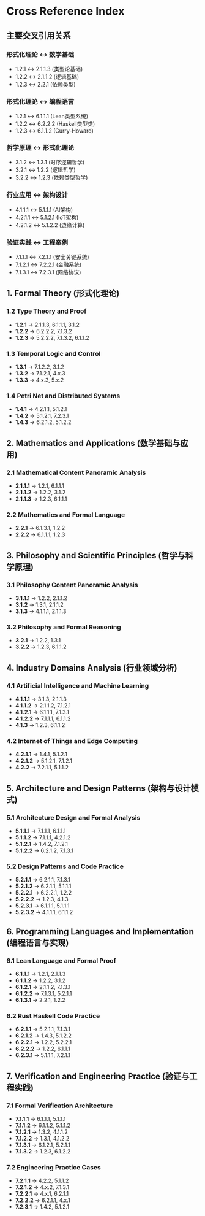 # Cross Reference Index

## 主要交叉引用关系

### 形式化理论 ↔ 数学基础

- 1.2.1 ↔ 2.1.1.3 (类型论基础)
- 1.2.2 ↔ 2.1.1.2 (逻辑基础)
- 1.2.3 ↔ 2.2.1 (依赖类型)

### 形式化理论 ↔ 编程语言

- 1.2.1 ↔ 6.1.1.1 (Lean类型系统)
- 1.2.2 ↔ 6.2.2.2 (Haskell类型类)
- 1.2.3 ↔ 6.1.1.2 (Curry-Howard)

### 哲学原理 ↔ 形式化理论

- 3.1.2 ↔ 1.3.1 (时序逻辑哲学)
- 3.2.1 ↔ 1.2.2 (逻辑哲学)
- 3.2.2 ↔ 1.2.3 (依赖类型哲学)

### 行业应用 ↔ 架构设计

- 4.1.1.1 ↔ 5.1.1.1 (AI架构)
- 4.2.1.1 ↔ 5.1.2.1 (IoT架构)
- 4.2.1.2 ↔ 5.1.2.2 (边缘计算)

### 验证实践 ↔ 工程案例

- 7.1.1.1 ↔ 7.2.1.1 (安全关键系统)
- 7.1.2.1 ↔ 7.2.2.1 (金融系统)
- 7.1.3.1 ↔ 7.2.3.1 (网络协议)

## 1. Formal Theory (形式化理论)

### 1.2 Type Theory and Proof

- **1.2.1** → 2.1.1.3, 6.1.1.1, 3.1.2
- **1.2.2** → 6.2.2.2, 7.1.3.2
- **1.2.3** → 5.2.2.2, 7.1.3.2, 6.1.1.2

### 1.3 Temporal Logic and Control

- **1.3.1** → 7.1.2.2, 3.1.2
- **1.3.2** → 7.1.2.1, 4.x.3
- **1.3.3** → 4.x.3, 5.x.2

### 1.4 Petri Net and Distributed Systems

- **1.4.1** → 4.2.1.1, 5.1.2.1
- **1.4.2** → 5.1.2.1, 7.2.3.1
- **1.4.3** → 6.2.1.2, 5.1.2.2

## 2. Mathematics and Applications (数学基础与应用)

### 2.1 Mathematical Content Panoramic Analysis

- **2.1.1.1** → 1.2.1, 6.1.1.1
- **2.1.1.2** → 1.2.2, 3.1.2
- **2.1.1.3** → 1.2.3, 6.1.1.1

### 2.2 Mathematics and Formal Language

- **2.2.1** → 6.1.3.1, 1.2.2
- **2.2.2** → 6.1.1.1, 1.2.3

## 3. Philosophy and Scientific Principles (哲学与科学原理)

### 3.1 Philosophy Content Panoramic Analysis

- **3.1.1.1** → 1.2.2, 2.1.1.2
- **3.1.2** → 1.3.1, 2.1.1.2
- **3.1.3** → 4.1.1.1, 2.1.1.3

### 3.2 Philosophy and Formal Reasoning

- **3.2.1** → 1.2.2, 1.3.1
- **3.2.2** → 1.2.3, 6.1.1.2

## 4. Industry Domains Analysis (行业领域分析)

### 4.1 Artificial Intelligence and Machine Learning

- **4.1.1.1** → 3.1.3, 2.1.1.3
- **4.1.1.2** → 2.1.1.2, 7.1.2.1
- **4.1.2.1** → 6.1.1.1, 7.1.3.1
- **4.1.2.2** → 7.1.1.1, 6.1.1.2
- **4.1.3** → 1.2.3, 6.1.1.2

### 4.2 Internet of Things and Edge Computing

- **4.2.1.1** → 1.4.1, 5.1.2.1
- **4.2.1.2** → 5.1.2.1, 7.1.2.1
- **4.2.2** → 7.2.1.1, 5.1.1.2

## 5. Architecture and Design Patterns (架构与设计模式)

### 5.1 Architecture Design and Formal Analysis

- **5.1.1.1** → 7.1.1.1, 6.1.1.1
- **5.1.1.2** → 7.1.1.1, 4.2.1.2
- **5.1.2.1** → 1.4.2, 7.1.2.1
- **5.1.2.2** → 6.2.1.2, 7.1.3.1

### 5.2 Design Patterns and Code Practice

- **5.2.1.1** → 6.2.1.1, 7.1.3.1
- **5.2.1.2** → 6.2.1.1, 5.1.1.1
- **5.2.2.1** → 6.2.2.1, 1.2.2
- **5.2.2.2** → 1.2.3, 4.1.3
- **5.2.3.1** → 6.1.1.1, 5.1.1.1
- **5.2.3.2** → 4.1.1.1, 6.1.1.2

## 6. Programming Languages and Implementation (编程语言与实现)

### 6.1 Lean Language and Formal Proof

- **6.1.1.1** → 1.2.1, 2.1.1.3
- **6.1.1.2** → 1.2.2, 3.1.2
- **6.1.2.1** → 2.1.1.2, 7.1.3.1
- **6.1.2.2** → 7.1.3.1, 5.2.1.1
- **6.1.3.1** → 2.2.1, 1.2.2

### 6.2 Rust Haskell Code Practice

- **6.2.1.1** → 5.2.1.1, 7.1.3.1
- **6.2.1.2** → 1.4.3, 5.1.2.2
- **6.2.2.1** → 1.2.2, 5.2.2.1
- **6.2.2.2** → 1.2.2, 6.1.1.1
- **6.2.3.1** → 5.1.1.1, 7.2.1.1

## 7. Verification and Engineering Practice (验证与工程实践)

### 7.1 Formal Verification Architecture

- **7.1.1.1** → 6.1.1.1, 5.1.1.1
- **7.1.1.2** → 6.1.1.2, 5.1.1.2
- **7.1.2.1** → 1.3.2, 4.1.1.2
- **7.1.2.2** → 1.3.1, 4.1.2.2
- **7.1.3.1** → 6.1.2.1, 5.2.1.1
- **7.1.3.2** → 1.2.3, 6.1.2.2

### 7.2 Engineering Practice Cases

- **7.2.1.1** → 4.2.2, 5.1.1.2
- **7.2.1.2** → 4.x.2, 7.1.3.1
- **7.2.2.1** → 4.x.1, 6.2.1.1
- **7.2.2.2** → 6.2.1.1, 4.x.1
- **7.2.3.1** → 1.4.2, 5.1.2.1
